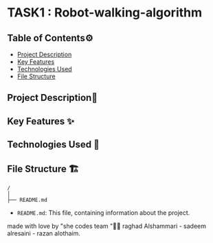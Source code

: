 # TASK1 : Robot-walking-algorithm

## Table of Contents⚙️
- [Project Description](#project-description)
- [Key Features](#key-features-)
- [Technologies Used](#technologies-used)
- [File Structure](#file-structure)

## Project Description📝


## Key Features ✨

## Technologies Used 🔧

## File Structure 🏗️

```
/
│
├── README.md
```

- `README.md`: This file, containing information about the project.

made with love by "she codes team "🤍😄
raghad Alshammari - sadeem alresaini - razan alothaim.


